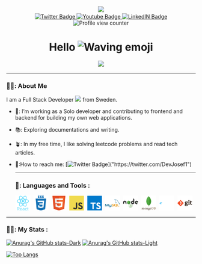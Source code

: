 <div id="header" align="center">
<img src="https://media.giphy.com/media/v1.Y2lkPTc5MGI3NjExajExdWdhb3hxM25mZDF5Mnl3dnI0bjJjMjUzbWs5YnMwNmR6MW85eSZlcD12MV9pbnRlcm5hbF9naWZfYnlfaWQmY3Q9Zw/3bb5jcIADH9ewHnpl9/giphy.gif"/>


<div id="badges">
  <a href="https://twitter.com/DevJosef1">
  <img src="https://img.shields.io/badge/X-black?logo=X&logocolor=white&style=for-the-badge" alt="Twitter Badge"/>
  </a>
   <a href="your-youtube-URL">
    <img src="https://img.shields.io/badge/YouTube-red?style=for-the-badge&logo=youtube&logoColor=white" alt="Youtube Badge"/>
  </a>
  <a href="https://se.linkedin.com">
  <img src="https://img.shields.io/badge/LinkedIn-blue?logo=linkedin&logoColor=white&style=for-the-badge" alt="LinkedIN Badge"/>
  </a>
</div>
 <img src="https://komarev.com/ghpvc/?username=Devjosef&style=flat-square&color=blue" alt="Profile view counter"/>
 <h1>
  Hello
  <img src="https://media.giphy.com/media/hvRJCLFzcasrR4ia7z/giphy.gif" width="30px" alt="Waving emoji"/>
</h1>
</div>

<div align="center">
<img src="https://media.giphy.com/media/2ikwIgNrmPZICNmRyX/giphy.gif"/>
</div>

---

### 👨‍💻: About Me

I am a Full Stack Developer <img src="https://media.giphy.com/media/enK4PGwG34IWEuh9AV/giphy.gif" width="30"> from Sweden.

- 🌴: I’m working as a Solo developer and contributing to frontend and backend for building my own web applications.

- 📚: Exploring documentations and writing.

- 🪴: In my free time, I like solving leetcode problems and read tech articles.

- 💌:How to reach me: [![Twitter Badge]("https://img.shields.io/badge/X-black?logo=X&logocolor=white&style=for-the-badge")]("https://twitter.com/DevJosef1")

  ---

  ### 🧰: Languages and Tools :
  <div>
  <img src="https://github.com/devicons/devicon/blob/master/icons/react/react-original-wordmark.svg" title="React" alt="React" width="40" height="40"/>&nbsp;
  <img src="https://github.com/devicons/devicon/blob/master/icons/css3/css3-plain-wordmark.svg"  title="CSS3" alt="CSS" width="40" height="40"/>&nbsp;
  <img src="https://github.com/devicons/devicon/blob/master/icons/html5/html5-original.svg" title="HTML5" alt="HTML" width="40" height="40"/>&nbsp;
  <img src="https://github.com/devicons/devicon/blob/master/icons/javascript/javascript-original.svg" title="JavaScript" alt="JavaScript" width="40" height="40"/>&nbsp;
  <img src="https://github.com/devicons/devicon/blob/master/icons/typescript/typescript-original.svg" title="TypeScript" alt="TypeScript" width="40" height="40"/>&nbsp; 
  <img src="https://github.com/devicons/devicon/blob/master/icons/mysql/mysql-original-wordmark.svg" title="MySQL"  alt="MySQL" width="40" height="40"/>&nbsp;
  <img src="https://github.com/devicons/devicon/blob/master/icons/nodejs/nodejs-original-wordmark.svg" title="NodeJS" alt="NodeJS" width="40" height="40"/>&nbsp;
  <img src="https://github.com/devicons/devicon/blob/master/icons/mongodb/mongodb-original-wordmark.svg" title="MongoDB" alt="MongoDB" width="40" height="40"/>&nbsp;
  <img src="https://github.com/devicons/devicon/blob/master/icons/tailwindcss/tailwindcss-original-wordmark.svg" title="Tailwind CSS" alt="Tailwind CSS" width="40" height="40"/>&nbsp;
  <img src="https://github.com/devicons/devicon/blob/master/icons/git/git-original-wordmark.svg" title="Git" **alt="Git" width="40" height="40"/>
</div>

---

### 🏄‍♂️: My Stats :
[![Anurag's GitHub stats-Dark](https://github-readme-stats.vercel.app/api?username=Devjosef&show_icons=true&theme=dark#gh-dark-mode-only)](https://github.com/Devjosef/github-readme-stats#gh-dark-mode-only)
[![Anurag's GitHub stats-Light](https://github-readme-stats.vercel.app/api?username=Devjosef&show_icons=true&theme=default#gh-light-mode-only)](https://github.com/Devjosef/github-readme-stats#gh-light-mode-only)

[![Top Langs](https://github-readme-stats.vercel.app/api/top-langs/?username=your-github-username)](https://github.com/anuraghazra/github-readme-stats)
